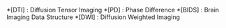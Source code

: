 *[DTI] : Diffusion Tensor Imaging
*[PD] : Phase Difference
*[BIDS] : Brain Imaging Data Structure
*[DWI] : Diffusion Weighted Imaging 
